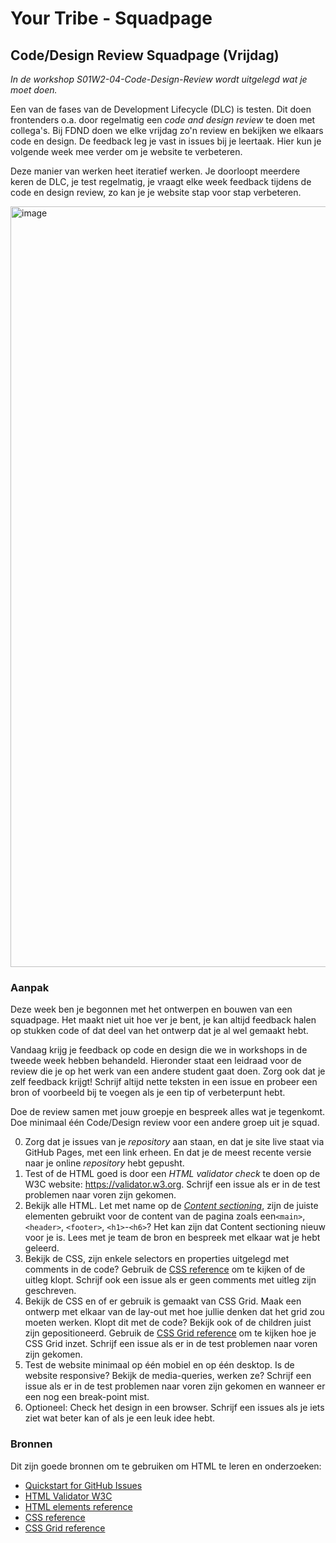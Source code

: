# Your Tribe - Squadpage

## Code/Design Review Squadpage (Vrijdag)

_In de workshop S01W2-04-Code-Design-Review wordt uitgelegd wat je moet doen._

Een van de fases van de Development Lifecycle (DLC) is testen. Dit doen frontenders o.a. door regelmatig een _code and design review_ te doen met collega's. 
Bij FDND doen we elke vrijdag zo'n review en bekijken we elkaars code en design. 
De feedback leg je vast in issues bij je leertaak. 
Hier kun je volgende week mee verder om je website te verbeteren. 

Deze manier van werken heet iteratief werken. Je doorloopt meerdere keren de DLC, je test regelmatig, je vraagt elke week feedback tijdens de code en design review, zo kan je je website stap voor stap verbeteren.

<img width="1217" alt="image" src="https://github.com/user-attachments/assets/5c90be63-b4db-4f64-a3b0-b55b1b2d4ac7">


### Aanpak 

Deze week ben je begonnen met het ontwerpen en bouwen van een squadpage. Het maakt niet uit hoe ver je bent, je kan altijd feedback halen op stukken code of dat deel van het ontwerp dat je al wel gemaakt hebt. 

Vandaag krijg je feedback op code en design die we in workshops in de tweede week hebben behandeld. 
Hieronder staat een leidraad voor de review die je op het werk van een andere student gaat doen. 
Zorg ook dat je zelf feedback krijgt! 
Schrijf altijd nette teksten in een issue en probeer een bron of voorbeeld bij te voegen als je een tip of verbeterpunt hebt. 

Doe de review samen met jouw groepje en bespreek alles wat je tegenkomt. Doe minimaal één Code/Design review voor een andere groep uit je squad.


0. Zorg dat je issues van je _repository_ aan staan, en dat je site live staat via GitHub Pages, met een link erheen. En dat je de meest recente versie naar je online _repository_ hebt gepusht.
1. Test of de HTML goed is door een _HTML validator check_ te doen op de W3C website: https://validator.w3.org. Schrijf een issue als er in de test problemen naar voren zijn gekomen.
2. Bekijk alle HTML. Let met name op de _[Content sectioning](https://developer.mozilla.org/en-US/docs/Web/HTML/Element#content_sectioning)_, zijn de juiste elementen gebruikt voor de content van de pagina zoals een`<main>`, `<header>`, `<footer>`, `<h1>`-`<h6>`? Het kan zijn dat Content sectioning nieuw voor je is. Lees met je team de bron en bespreek met elkaar wat je hebt geleerd.
3. Bekijk de CSS, zijn enkele selectors en properties uitgelegd met comments in de code? Gebruik de [CSS reference](https://developer.mozilla.org/en-US/docs/Web/CSS/Reference) om te kijken of de uitleg klopt. Schrijf ook een issue als er geen comments met uitleg zijn geschreven.
4. Bekijk de CSS en of er gebruik is gemaakt van CSS Grid. Maak een ontwerp met elkaar van de lay-out met hoe jullie denken dat het grid zou moeten werken. Klopt dit met de code? Bekijk ook of de children juist zijn gepositioneerd. Gebruik de [CSS Grid reference](https://css-tricks.com/snippets/css/complete-guide-grid/) om te kijken hoe je CSS Grid inzet. Schrijf een issue als er in de test problemen naar voren zijn gekomen.
5. Test de website minimaal op één mobiel en op één desktop. Is de website responsive? Bekijk de media-queries, werken ze? Schrijf een issue als er in de test problemen naar voren zijn gekomen en wanneer er een nog een break-point mist.
6. Optioneel: Check het design in een browser. Schrijf een issues als je iets ziet wat beter kan of als je een leuk idee hebt.


### Bronnen

Dit zijn goede bronnen om te gebruiken om HTML te leren en onderzoeken: 

- [Quickstart for GitHub Issues](https://docs.github.com/en/issues/tracking-your-work-with-issues/quickstart)
- [HTML Validator W3C](https://validator.w3.org)
- [HTML elements reference](https://developer.mozilla.org/en-US/docs/Web/HTML/Element)
- [CSS reference](https://developer.mozilla.org/en-US/docs/Web/CSS/Reference)
- [CSS Grid reference](https://css-tricks.com/snippets/css/complete-guide-grid/)


